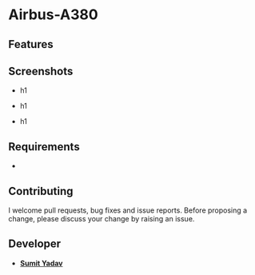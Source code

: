 # Airbus-A380


## Features


## Screenshots 
* h1
        <img src="" />

* h1
        <img src="" />

* h1
        <img src="" />


## Requirements
*

## Contributing
I welcome pull requests, bug fixes and issue reports. Before proposing a change, please discuss your change by raising an issue.


## Developer 
* **[Sumit Yadav](https://www.linkedin.com/in/sumiie24/)**



